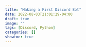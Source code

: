 ```yaml
---
title: "Making a First Discord Bot"
date: 2022-08-03T21:01:29-04:00
draft: true
image: ""
tags: [Discord, Python]
categories: []
showtoc: true
---
```

